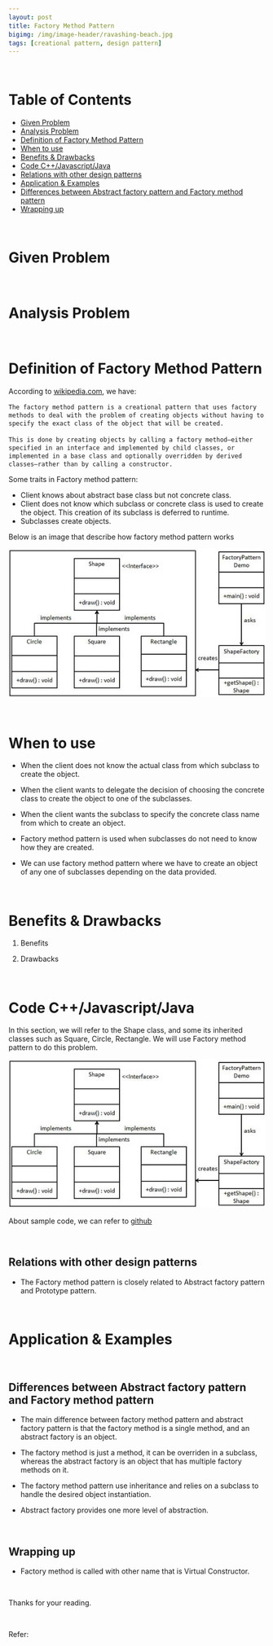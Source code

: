 ```yaml
---
layout: post
title: Factory Method Pattern
bigimg: /img/image-header/ravashing-beach.jpg
tags: [creational pattern, design pattern]
---
```





<br>

# Table of Contents
- [Given Problem](#given-problem)
- [Analysis Problem](#analysis-problem)
- [Definition of Factory Method Pattern](#definition-of-factory-method-pattern)
- [When to use](#when-to-use)
- [Benefits & Drawbacks](#benefits-and-drawbacks)
- [Code C++/Javascript/Java](#code-C++/Javascript/Java)
- [Relations with other design patterns](#relations-with-other-design-patterns)
- [Application & Examples](#application-&-examples)
- [Differences between Abstract factory pattern and Factory method pattern](#differences-between-abstract-factory-pattern-and-factory-method-pattern)
- [Wrapping up](#wrapping-up)

<br>

# Given Problem




<br>

# Analysis Problem



<br>

# Definition of Factory Method Pattern
According to [wikipedia.com](https://en.wikipedia.org/wiki/Factory_method_pattern), we have:

```
The factory method pattern is a creational pattern that uses factory methods to deal with the problem of creating objects without having to specify the exact class of the object that will be created.

This is done by creating objects by calling a factory method—either specified in an interface and implemented by child classes, or implemented in a base class and optionally overridden by derived classes—rather than by calling a constructor.
```

Some traits in Factory method pattern:
- Client knows about abstract base class but not concrete class.
- Client does not know which subclass or concrete class is used to create the object. This creation of its subclass is deferred to runtime.
- Subclasses create objects.

Below is an image that describe how factory method pattern works

![](../img/design-pattern/factory-method/factory_pattern_uml_diagram.jpg)

<br>

# When to use
- When the client does not know the actual class from which subclass to create the object.

- When the client wants to delegate the decision of choosing the concrete class to create the object to one of the subclasses.

- When the client wants the subclass to specify the concrete class name from which to create an object.

- Factory method pattern is used when subclasses do not need to know how they are created.

- We can use factory method pattern where we have to create an object of any one of subclasses depending on the data provided.

<br>

# Benefits & Drawbacks
1. Benefits



2. Drawbacks



<br>

# Code C++/Javascript/Java

In this section, we will refer to the Shape class, and some its inherited classes such as Square, Circle, Rectangle. We will use Factory method pattern to do this problem.

![](../img/design-pattern/factory-method/factory_pattern_uml_diagram.jpg)

About sample code, we can refer to [github](https://github.com/DucManhPhan/Design-Pattern/tree/master/Creational-Pattern/factory-method)

<br>

## Relations with other design patterns
- The Factory method pattern is closely related to Abstract factory pattern and Prototype pattern.




<br>

# Application & Examples





<br>

## Differences between Abstract factory pattern and Factory method pattern
- The main difference between factory method pattern and abstract factory pattern is that the factory method is a single method, and an abstract factory is an object.

- The factory method is just a method, it can be overriden in a subclass, whereas the abstract factory is an object that has multiple factory methods on it.

- The factory method pattern use inheritance and relies on a subclass to handle the desired object instantiation.

- Abstract factory provides one more level of abstraction.

<br>

## Wrapping up
- Factory method is called with other name that is Virtual Constructor.



<br>

Thanks for your reading.

<br>

Refer:

